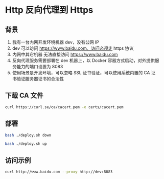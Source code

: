 # Http 反向代理到 Https

## 背景

1. 我有一台内网开发环境机器 dev，没有公网 IP
2. dev 可以访问 https://www.baidu.com，访问必须走 https 协议
3. 内网中其它机器 无法直接访问 https://www.baidu.com
4. 反向代理服务需要部署在 dev 机器上，以 Docker 容器方式启动，对外提供服务能力的端口设置为 8083
5. 使用场景是开发环境，可以忽略 SSL 证书验证，可以使用系统内置的 CA 证书验证服务器证书的合法性

## 下载 CA 文件

```bash
curl https://curl.se/ca/cacert.pem -o certs/cacert.pem
```

## 部署

```bash
bash ./deploy.sh down

bash ./deploy.sh up
```

## 访问示例

```bash
curl http://www.baidu.com --proxy http://dev:8083
```
